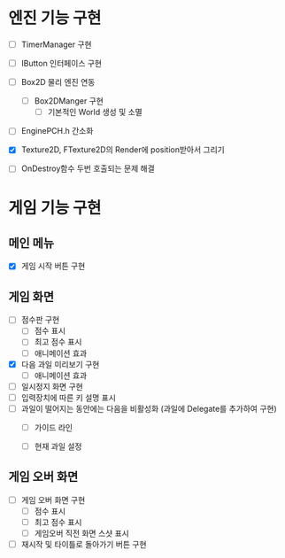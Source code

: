 # 엔진 기능 구현
- [ ] TimerManager 구현
- [ ] IButton 인터페이스 구현
- [ ] Box2D 물리 엔진 연동
  - [ ] Box2DManger 구현
    - [ ] 기본적인 World 생성 및 소멸
- [ ] EnginePCH.h 간소화
- [x] Texture2D, FTexture2D의 Render에 position받아서 그리기
- [ ] OnDestroy함수 두번 호출되는 문제 해결


# 게임 기능 구현
## 메인 메뉴
- [x] 게임 시작 버튼 구현


## 게임 화면
- [ ] 점수판 구현
  - [ ] 점수 표시
  - [ ] 최고 점수 표시
  - [ ] 애니메이션 효과
- [x] 다음 과일 미리보기 구현
  - [ ] 애니메이션 효과
- [ ] 일시정지 화면 구현
- [ ] 입력장치에 따른 키 설명 표시
- [ ] 과일이 떨어지는 동안에는 다음을 비활성화 (과일에 Delegate를 추가하여 구현)
  - [ ] 가이드 라인
  - [ ] 현재 과일 설정


## 게임 오버 화면
- [ ] 게임 오버 화면 구현
  - [ ] 점수 표시
  - [ ] 최고 점수 표시
  - [ ] 게임오버 직전 화면 스샷 표시
- [ ] 재시작 및 타이틀로 돌아가기 버튼 구현
